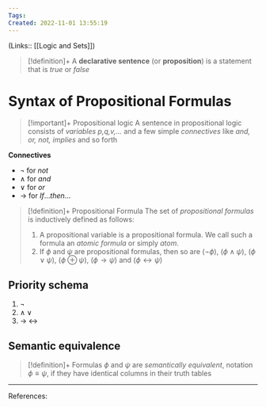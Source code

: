 ```yaml
---
Tags: 
Created: 2022-11-01 13:55:19
---
```

(Links:: [[Logic and Sets]])
> [!definition]+ 
> A **declarative sentence** (or **proposition**) is a statement that is *true* or *false*
# Syntax of Propositional Formulas
> [!important]+ Propositional logic
> A sentence in propositional logic consists of *variables p,q,v,…* and a few simple *connectives* like *and, or, not, implies* and so forth

**Connectives**
- $\lnot$ for $not$
- $\land$ for $and$
- $\lor$ for $or$
- $\to$ for $If\dots then\dots$

> [!definition]+ Propositional Formula
> The set of *propositional formulas* is inductively defined as follows:
> 1. A propositional variable is a propositional formula. We call such a formula an *atomic formula* or simply *atom*.
> 2. If $\phi$ and $\psi$ are propositional formulas, then so are ($\lnot \phi$), ($\phi \land \psi$), ($\phi \lor \psi$), ($\phi \oplus \psi$), ($\phi \to \psi$) and ($\phi \leftrightarrow \psi$)

## Priority schema
1. $\lnot$
2. $\land \; \lor$
3. $\to \; \leftrightarrow$
## Semantic equivalence
> [!definition]+
> Formulas $\phi$ and $\psi$ are *semantically equivalent*, notation $\phi \equiv \psi$, if they have identical columns in their truth tables


---
References: